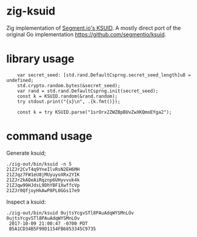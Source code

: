 # zig-ksuid
Zig implementation of [Segment.io's KSUID](https://segment.com/blog/a-brief-history-of-the-uuid/). A mostly direct port of the original Go implementation https://github.com/segmentio/ksuid.

# library usage

```zig
    var secret_seed: [std.rand.DefaultCsprng.secret_seed_length]u8 = undefined;
    std.crypto.random.bytes(&secret_seed);
    var rand = std.rand.DefaultCsprng.init(secret_seed);
    const k = KSUID.random(&rand.random);
    try stdout.print("{s}\n", .{k.fmt()});
```

```zig
    const k = try KSUID.parse("1srOrx2ZWZBpBUvZwXKQmoEYga2");
```

# command usage
Generate ksuid;
```
./zig-out/bin/ksuid -n 5
21ZJr2CvT4q9YneIlvRsN2EH6MH
21ZJqz7FW1eU8jMUyuyoXRx2YIK
21ZJr2kAQeAiRqznp6UHyvvuk4k
21ZJqw99HJdsL9DhYBF1XwffcVp
21ZJr0QfjoyHkAwP8PL0GGs17e9
```

Inspect a ksuid:
```
./zig-out/bin/ksuid 0ujtsYcgvSTl8PAuAdqWYSMnLOv
0ujtsYcgvSTl8PAuAdqWYSMnLOv
 2017-10-09 21:00:47 -0700 PDT
 B5A1CD34B5F99D1154FB6853345C9735
```